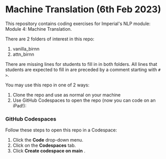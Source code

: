 # Machine Translation (6th Feb 2023)

This repository contains coding exercises for Imperial's NLP module: Module 4: Machine Translation.

There are 2 folders of interest in this repo:

1. vanilla_birnn
2. attn_birnn

There are missing lines for students to fill in in both folders. All lines that students are expected to fill in are preceded by a comment starting with `# >`.

You may use this repo in one of 2 ways:

1. Clone the repo and use as normal on your machine
2. Use GitHub Codespaces to open the repo (now you can code on an iPad!):

### GitHub Codespaces

Follow these steps to open this repo in a Codespace:

1. Click the **Code** drop-down menu.
2. Click on the **Codespaces** tab.
3. Click **Create codespace on main** .
